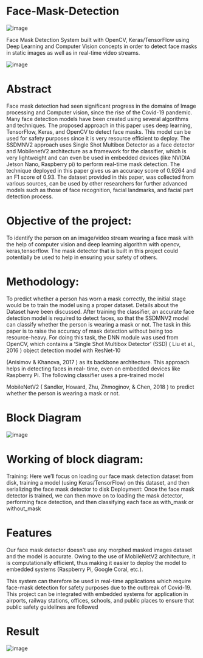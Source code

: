 # Face-Mask-Detection


![image](https://user-images.githubusercontent.com/100253637/218631063-139687f0-0411-4aa1-a59c-6d2e2c5e16a4.png)

Face Mask Detection System built with OpenCV, Keras/TensorFlow using Deep Learning and Computer Vision concepts in order to detect face masks in static images as well as in real-time video streams.

![image](https://user-images.githubusercontent.com/100253637/218634800-cddb019a-8d28-490e-a381-db7c63ec0a57.png)

# Abstract

Face mask detection had seen significant progress in the domains of Image processing and Computer
vision, since the rise of the Covid-19 pandemic. Many face detection models have been created using
several algorithms and techniques. The proposed approach in this paper uses deep learning, TensorFlow,
Keras, and OpenCV to detect face masks. This model can be used for safety purposes since it is very
resource efficient to deploy. The SSDMNV2 approach uses Single Shot Multibox Detector as a face
detector and MobilenetV2 architecture as a framework for the classifier, which is very lightweight and
can even be used in embedded devices (like NVIDIA Jetson Nano, Raspberry pi) to perform real-time
mask detection. The technique deployed in this paper gives us an accuracy score of 0.9264 and an F1
score of 0.93. The dataset provided in this paper, was collected from various sources, can be used by
other researchers for further advanced models such as those of face recognition, facial landmarks, and
facial part detection process.

# Objective of the project:

To identify the person on an image/video stream wearing a face mask with the help of computer vision and
deep learning algorithm with opencv, keras,tensorflow. The mask detector that is built in this project could
potentially be used to help in ensuring your safety of others.

# Methodology:

To predict whether a person has worn a mask correctly, the initial stage would be to train the model using
a proper dataset. Details about the Dataset have been discussed. After training the classifier, an accurate
face detection model is required to detect faces, so that the SSDMNV2 model can classify whether the
person is wearing a mask or not. The task in this paper is to raise the accuracy of mask detection without
being too resource-heavy. For doing this task, the DNN module was used from OpenCV, which contains a
‘Single Shot Multibox Detector’ (SSD) ( Liu et al., 2016 ) object detection model with ResNet-10

(Anisimov & Khanova, 2017 ) as its backbone architecture. This approach helps in detecting faces in real-
time, even on embedded devices like Raspberry Pi. The following classifier uses a pre-trained model

MobileNetV2 ( Sandler, Howard, Zhu, Zhmoginov, & Chen, 2018 ) to predict whether the person is
wearing a mask or not.

# Block Diagram

![image](https://user-images.githubusercontent.com/100253637/218635692-22820db8-d7af-4a5c-b11e-ae367f29a567.png)

# Working of block diagram:

Training: Here we’ll focus on loading our face mask detection dataset from disk, training a model
(using Keras/TensorFlow) on this dataset, and then serializing the face mask detector to disk
Deployment: Once the face mask detector is trained, we can then move on to loading the mask detector,
performing face detection, and then classifying each face as with_mask or without_mask

# Features

Our face mask detector doesn't use any morphed masked images dataset and the model is accurate. Owing to the use of MobileNetV2 architecture, it is computationally efficient, thus making it easier to deploy the model to embedded systems (Raspberry Pi, Google Coral, etc.).

This system can therefore be used in real-time applications which require face-mask detection for safety purposes due to the outbreak of Covid-19. This project can be integrated with embedded systems for application in airports, railway stations, offices, schools, and public places to ensure that public safety guidelines are followed

# Result

![image](https://user-images.githubusercontent.com/100253637/218635190-af22bfc7-aebd-476b-b020-636272517be7.png)
